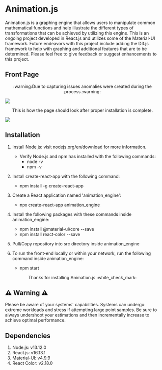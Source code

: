 # Animation.js

<p align="center">

Animation.js is a graphing engine that allows  users to manipulate common mathematical functions and help illustrate the different types of transformations that can be achieved by utilizing this engine. This is an ongoing project developed in React.js and utilizes some of the Material-UI framework. Future endeavors with this project include adding the D3.js framework to help with graphing and additional features that are to be determined.
Please feel free to give feedback or suggest enhancements to this project.

</p>

## Front Page

<p align="center">
:warning:Due to capturing issues anomalies were created during the process.:warning:
</p>

![](https://github.com/xTriixrx/animation.js/blob/master/animationjs.gif)

<p align="center">
This is how the page should look after proper installation is complete.
</p>

![](https://github.com/xTriixrx/animation.js/blob/master/animation_engine_start_page.png)

## Installation

1. Install Node.js: visit nodejs.org/en/download for more information.
	- Verify Node.js and npm has installed with the following commands:
		* node -v
		* npm -v

2. Install create-react-app with the following command:
	- npm install -g create-react-app

3. Create a React application named 'animation_engine':
	- npx create-react-app animation_engine

4. Install the following packages with these commands inside animation_engine:
	- npm install @material-ui/core --save
	- npm install react-color --save

5. Pull/Copy repository into src directory inside animation_engine

6. To run the front-end locally or within your network, run the following command inside animation_engine:
	- npm start

<p align="center">Thanks for installing Animation.js :white_check_mark:</p>

## :warning: Warning :warning:

<p align="center">

Please be aware of your systems' capabilities. Systems can undergo extreme workloads and stress if attempting large point samples. Be sure to always undershoot your estimations and then incrementally increase to achieve optimal performance.

</p>

## Dependencies

1. Node.js: v13.12.0
2. React.js: v16.13.1
3. Material-UI: v4.9.9
4. React Color: v2.18.0
